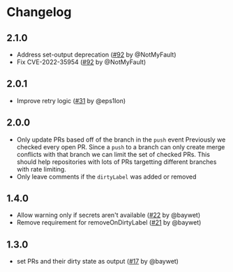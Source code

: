 # Changelog

## 2.1.0

- Address set-output deprecation ([#92](https://github.com/eps1lon/actions-label-merge-conflict/pull/92) by @NotMyFault)
- Fix CVE-2022-35954 ([#92](https://github.com/eps1lon/actions-label-merge-conflict/pull/92) by @NotMyFault)

## 2.0.1

- Improve retry logic ([#31](https://github.com/eps1lon/actions-label-merge-conflict/pull/31) by @eps1lon)

## 2.0.0

- Only update PRs based off of the branch in the `push` event
  Previously we checked every open PR.
  Since a `push` to a branch can only create merge conflicts with that branch we can limit the set of checked PRs.
  This should help repositories with lots of PRs targetting different branches with rate limiting.
- Only leave comments if the `dirtyLabel` was added or removed

## 1.4.0

- Allow warning only if secrets aren't available ([#22](https://github.com/eps1lon/actions-label-merge-conflict/pull/22) by @baywet)
- Remove requirement for removeOnDirtyLabel ([#21](https://github.com/eps1lon/actions-label-merge-conflict/pull/21) by @baywet)

## 1.3.0

- set PRs and their dirty state as output ([#17](https://github.com/eps1lon/actions-label-merge-conflict/pull/17) by @baywet)
